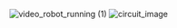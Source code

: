 ![video_robot_running (1)](https://github.com/user-attachments/assets/a4954167-a0db-43f5-98d3-0d07da8b0074) ![circuit_image](https://github.com/user-attachments/assets/2fa20549-2fdd-4886-962b-e5825ca051ff)
